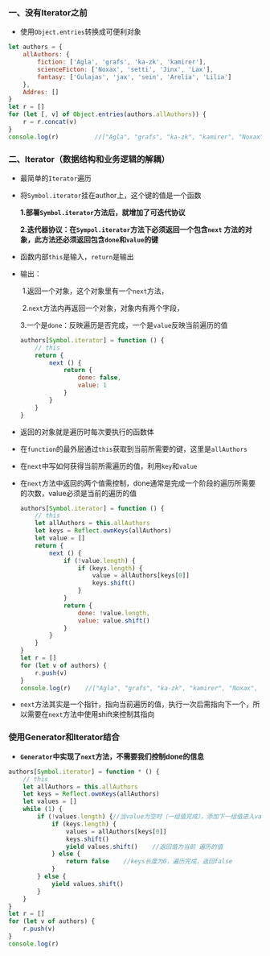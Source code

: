### 一、没有Iterator之前

* 使用`Object.entries`转换成可便利对象

````javascript
let authors = {
    allAuthors: {
        fiction: ['Agla', 'grafs', 'ka-zk', 'kamirer'],
        scienceFicton: ['Noxax', 'setti', 'Jinx', 'Lax'],
        fantasy: ['Gulajas', 'jax', 'sein', 'Arelia', 'Lilia']
    },
    Addres: []
}
let r = []
for (let [, v] of Object.entries(authors.allAuthors)) {
    r = r.concat(v)
}
console.log(r)			//["Agla", "grafs", "ka-zk", "kamirer", "Noxax", "setti", "Jinx", "Lax", "Gulajas", "jax", "sein", "Arelia", "Lilia"]
````

### 二、Iterator（数据结构和业务逻辑的解耦）

* 最简单的`Iterator`遍历

* 将`Symbol.iterator`挂在author上，这个键的值是一个函数

  **1.部署`Symbol.iterator`方法后，就增加了可迭代协议**

  **2.迭代器协议：在`Sympol.iterator`方法下必须返回一个包含`next` 方法的对象，此方法还必须返回包含`done`和`value`的键**

* 函数内部`this`是输入，`return`是输出

* 输出：

  ​     	   1.返回一个对象，这个对象里有一个`next`方法，

  ​			2.`next`方法内再返回一个对象，对象内有两个字段，

  ​			3.一个是`done`：反映遍历是否完成，一个是`value`反映当前遍历的值

  ```` javascript
  authors[Symbol.iterator] = function () {
      // this
      return {
          next () {
              return {
                  done: false,
                  value: 1
              }
          }
      }
  }
  ````

* 返回的对象就是遍历时每次要执行的函数体
* 在`function`的最外层通过`this`获取到当前所需要的键，这里是`allAuthors`

* 在`next`中写如何获得当前所需遍历的值，利用`key`和`value`

* 在`next`方法中返回的两个值需控制，done通常是完成一个阶段的遍历所需要的次数，value必须是当前的遍历的值

  ```` javascript
  authors[Symbol.iterator] = function () {
      // this
      let allAuthors = this.allAuthors
      let keys = Reflect.ownKeys(allAuthors)
      let value = []
      return {
          next () {
              if (!value.length) {
                  if (keys.length) {
                      value = allAuthors[keys[0]]
                      keys.shift()
                  }
              }
              return {
                  done: !value.length,
                  value: value.shift()
              }
          }
      }
  }
  let r = []
  for (let v of authors) {
      r.push(v)
  }
  console.log(r)	//["Agla", "grafs", "ka-zk", "kamirer", "Noxax", "setti", "Jinx", "Lax", "Gulajas", "jax", "sein", "Arelia", "Lilia"]
  ````

* `next`方法其实是一个指针，指向当前遍历的值，执行一次后需指向下一个，所以需要在`next`方法中使用shift来控制其指向

### 使用Generator和Iterator结合

* **`Generator`中实现了`next`方法，不需要我们控制done的信息**

``` javascript
authors[Symbol.iterator] = function * () {
    // this
    let allAuthors = this.allAuthors
    let keys = Reflect.ownKeys(allAuthors)
    let values = []
    while (1) {
        if (!values.length) {//当value为空时（一组值完成），添加下一组值进入value
            if (keys.length) {
                values = allAuthors[keys[0]]
                keys.shift()
                yield values.shift()	//返回值为当前 遍历的值
            } else {
                return false	//keys长度为0，遍历完成，返回false
            }
        } else {
            yield values.shift()
        }
    }
}
let r = []
for (let v of authors) {
    r.push(v)
}
console.log(r)
```

